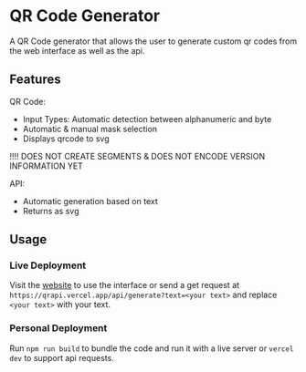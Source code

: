# QR Code Generator
A QR Code generator that allows the user to generate custom qr codes from the web interface as well as the api.

## Features

QR Code:
- Input Types: Automatic detection between alphanumeric and byte
- Automatic & manual mask selection
- Displays qrcode to svg

!!!! DOES NOT CREATE SEGMENTS & DOES NOT ENCODE VERSION INFORMATION YET

API:
- Automatic generation based on text
- Returns as svg

## Usage
### Live Deployment
Visit the [website](https://qrapi.vercel.app/) to use the interface or send a get request at ``https://qrapi.vercel.app/api/generate?text=<your text>`` and replace ``<your text>`` with your text.

### Personal Deployment
Run ``npm run build`` to bundle the code and run it with a live server or ``vercel dev`` to support api requests.